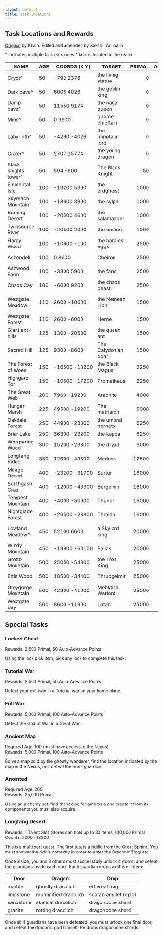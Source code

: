 ```yaml
---
layout: default
title: Task Locations
---
```


## Task Locations and Rewards

[Original](http://xakarii.yolasite.com/taskdb.php) by Khain. Edited and amended by Xakarii, Animalia

\* indicates multiple task entrances ^ task is located in the realm

NAME                |AGE|COORDS (X Y)       |TARGET             |PRIMAL|AUTOTRAIN|EPIC
---                 |---|---                |---                |---:  |---:     |---
Crypt^              |50 |-792&nbsp;2376     |the living statue  |0     |100      |
Dark cave^          |50 |6006&nbsp;4026     |the goblin king    |0     |100      |
Damp cave^          |50 |11550&nbsp;9174    |the naga queen     |0     |100      |
Mine^               |50 |0&nbsp;9900        |gnome chieftain    |0     |100      |
Labyrinth^          |50 |-4290&nbsp;-4026   |the minotaur lord  |0     |100      |
Crater^             |50 |2707&nbsp;15774    |the young dragon   |0     |100      |
Black knights tower^|50 |594&nbsp;-600      |The Black Knight   |50    |0        |Vorpal Longsword
Elemental Isle      |100|-19200&nbsp;5300   |the erdgheist      |1000  |0        |an elemental ring of earth
Skyreach Mountain   |100|-18600&nbsp;3900   |the sylph          |1000  |0        |an elemental ring of air
Burning Desert      |100|-20500&nbsp;4600   |the salamander     |1000  |0        |an elemental ring of fire
Twinsource River    |100|-20500&nbsp;2000   |the undine         |1000  |0        |an elemental ring of water
Harpy Wood          |100|-10600&nbsp;-100   |the harpies' eggs  |2500  |0        |
Ashendell           |100|0&nbsp;8600        |Cheiron            |2500  |0        |a torc of eternal health
Ashwood Farm        |100|-3300&nbsp;5900    |the farm           |2500  |0        |
Chaos Cay           |100|-6000&nbsp;9200    |the chaos beast    |2500  |100      |a chaos orb
Westgate Meadow     |110|2600&nbsp;-10600   |the Nemean Lion    |1500  |0        |a lionskin pelt of invulnerability
Westgate Forest     |110|2600&nbsp;-6000    |Herne              |1500  |0        |a brass hunting horn
Giant ant-hills     |125|1300&nbsp;-20500   |the queen ant      |1500  |0        |
Sacred Hill         |125|9300&nbsp;-8600    |The Calydonian boar|1500  |0        |
The Forest of Woes  |150|-16500&nbsp;-13200 |the Black Magus    |2250  |0        |cloak of displacement
Highgate Tor        |150|-10600&nbsp;-17200 |Prometheus         |2250  |0        |
The Great Web       |200|7900&nbsp;-19200   |Arachne            |4000  |100      |a baneful katar
Hunger Marsh        |225|49500&nbsp;-19200  |The matriarch      |5000  |0        |Visor of Vision
Oakdale Forest      |250|44900&nbsp;-23800  |the umbral hornets |6250  |0        |
Briar Lake          |250|36300&nbsp;-23200  |the kappa          |6250  |0        |
Whispering Wood     |300|15200&nbsp;-23800  |the dryad          |9000  |0        |an ironwood briarstaff
Longfang Ridge      |350|12600&nbsp;-43600  |Medusa             |12500 |0        |
Mirage Desert       |400|-23200&nbsp;-31700 |Surtur             |16000 |0        |a blazing flameblade
Southgash Crag      |400|-12000&nbsp;-46300 |Bergelmir          |16000 |0        |a shimmering frostblade
Tempest Mountain    |400|-4000&nbsp;-50900  |Thunor             |16000 |0        |a humming stormblade
Nightglade Forest   |400|-26500&nbsp;-23800 |Thrainn            |16000 |0        |a flickering spiritblade
Lowland Meadow\*    |450|52100&nbsp;6600    |a Skylord king     |20000 |0        |Barbed platinum wingspikes
Windy Mountain      |450|-19900&nbsp;-60100 |Pallas             |20000 |0        |a plain aegis shield
Grotto Mountain     |500|25050&nbsp;-54800  |the Troll King     |25000 |0        |
Ettin Wood          |500|18500&nbsp;-34400  |Thrudgelmir        |25000 |0        |a pair of runic bracers
Greygorge Mountain  |500|42900&nbsp;-41000  |Mehktish Warlord   |25000 |0        |Chaos Sceptre
Westgate Bay        |500|8600&nbsp;-11900   |Lotan              |25000 |0        |a horned champron

## Special Tasks

### Locked Chest
Rewards: 2,500 Primal, 50 Auto-Advance Points

Using the lock pick item, pick any lock to complete this task.

### Tutorial War
Rewards: 2,500 Primal, 50 Auto-Advance Points

Defeat your evil twin in a Tutorial war on your home plane.

### Full War
Rewards: 5,000 Primal, 100 Auto-Advance Points

Defeat the God of War in a Great War.

### Ancient Map
Required Age: 100 (must have access to the Nexus)<br />
Rewards: 5,000 Primal, 100 Auto-Advance Points

Solve a map sold by the ghostly wanderer, find the location indicated by the map in the Nexus, and defeat the node guardian.

### Anointed
Required Age: 200<br />
Rewards: 25,000 Primal

Using an alchemy set, find the recipe for ambrosia and create it from its components you must also acquire.

### Longfang Desert
Rewards: 1 Talent Slot, Stores can hold up to 30 items, 100,000 Primal<br />
Coords: 7200 -42900

This is a multi part quest. The first test is a riddle from the Great Sphinx. You must answer the riddle correctly in order to enter the Draconic Ziggurat.

Once inside, you and 3 others must successfully unlock 4 doors, and defeat the guardians inside each door. Each guardian drops a different item:

Door|Dragon|Drop
---|---|---
marble|ghostly dracolich|ethereal frag
limestone|mummified dracolich|scarab amulet (epic)
sandstone|skeletal dracolich|dragonbone shard
granite|rotting dracolich|dragonbone shard

Once all 4 guardians have been defeated, you must unlock one final door, and defeat the draconic god himself. He drops dragonbone shards.
